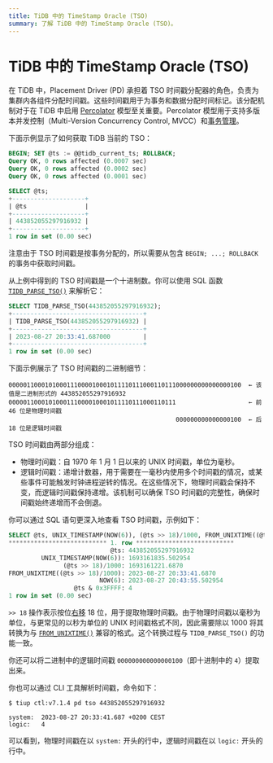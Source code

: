 ```yaml
---
title: TiDB 中的 TimeStamp Oracle (TSO)
summary: 了解 TiDB 中的 TimeStamp Oracle (TSO)。
---
```


# TiDB 中的 TimeStamp Oracle (TSO)

在 TiDB 中，Placement Driver (PD) 承担着 TSO 时间戳分配器的角色，负责为集群内各组件分配时间戳。这些时间戳用于为事务和数据分配时间标记。该分配机制对于在 TiDB 中启用 [Percolator](https://research.google.com/pubs/pub36726.html) 模型至关重要。Percolator 模型用于支持多版本并发控制（Multi-Version Concurrency Control, MVCC）和[事务管理](/transaction-overview.md)。

下面示例显示了如何获取 TiDB 当前的 TSO：

```sql
BEGIN; SET @ts := @@tidb_current_ts; ROLLBACK;
Query OK, 0 rows affected (0.0007 sec)
Query OK, 0 rows affected (0.0002 sec)
Query OK, 0 rows affected (0.0001 sec)

SELECT @ts;
+--------------------+
| @ts                |
+--------------------+
| 443852055297916932 |
+--------------------+
1 row in set (0.00 sec)
```

注意由于 TSO 时间戳是按事务分配的，所以需要从包含 `BEGIN; ...; ROLLBACK` 的事务中获取时间戳。

从上例中得到的 TSO 时间戳是一个十进制数。你可以使用 SQL 函数 [`TIDB_PARSE_TSO()`](/functions-and-operators/tidb-functions.md#tidb_parse_tso) 来解析它：

```sql
SELECT TIDB_PARSE_TSO(443852055297916932);
+------------------------------------+
| TIDB_PARSE_TSO(443852055297916932) |
+------------------------------------+
| 2023-08-27 20:33:41.687000         |
+------------------------------------+
1 row in set (0.00 sec)
```

下面示例展示了 TSO 时间戳的二进制细节：

```shell
0000011000101000111000010001011110111000110111000000000000000100  ← 该值是二进制形式的 443852055297916932
0000011000101000111000010001011110111000110111                    ← 前 46 位是物理时间戳
                                              000000000000000100  ← 后 18 位是逻辑时间戳
```

TSO 时间戳由两部分组成：

- 物理时间戳：自 1970 年 1 月 1 日以来的 UNIX 时间戳，单位为毫秒。
- 逻辑时间戳：递增计数器，用于需要在一毫秒内使用多个时间戳的情况，或某些事件可能触发时钟进程逆转的情况。在这些情况下，物理时间戳会保持不变，而逻辑时间戳保持递增。该机制可以确保 TSO 时间戳的完整性，确保时间戳始终递增而不会倒退。

你可以通过 SQL 语句更深入地查看 TSO 时间戳，示例如下：

```sql
SELECT @ts, UNIX_TIMESTAMP(NOW(6)), (@ts >> 18)/1000, FROM_UNIXTIME((@ts >> 18)/1000), NOW(6), @ts & 0x3FFFF\G
*************************** 1. row ***************************
                            @ts: 443852055297916932
         UNIX_TIMESTAMP(NOW(6)): 1693161835.502954
               (@ts >> 18)/1000: 1693161221.6870
FROM_UNIXTIME((@ts >> 18)/1000): 2023-08-27 20:33:41.6870
                         NOW(6): 2023-08-27 20:43:55.502954
                  @ts & 0x3FFFF: 4
1 row in set (0.00 sec)
```

`>> 18` 操作表示按位[右移](/functions-and-operators/bit-functions-and-operators.md) 18 位，用于提取物理时间戳。由于物理时间戳以毫秒为单位，与更常见的以秒为单位的 UNIX 时间戳格式不同，因此需要除以 1000 将其转换为与 [`FROM_UNIXTIME()`](/functions-and-operators/date-and-time-functions.md) 兼容的格式。这个转换过程与 `TIDB_PARSE_TSO()` 的功能一致。

你还可以将二进制中的逻辑时间戳 `000000000000000100`（即十进制中的 `4`）提取出来。

你也可以通过 CLI 工具解析时间戳，命令如下：

```shell
$ tiup ctl:v7.1.4 pd tso 443852055297916932
```

```
system:  2023-08-27 20:33:41.687 +0200 CEST
logic:   4
```

可以看到，物理时间戳在以 `system:` 开头的行中，逻辑时间戳在以 `logic:` 开头的行中。
